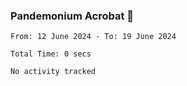 ### Pandemonium Acrobat 🤸

<!--START_SECTION:waka-->

```all_time
From: 12 June 2024 - To: 19 June 2024

Total Time: 0 secs

No activity tracked
```

<!--END_SECTION:waka-->
